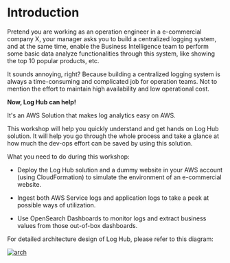# Introduction

Pretend you are working as an operation engineer in a e-commercial company X, your manager asks you to build a centralized logging system, and at the same time, enable the Business Intelligence team to perform some basic data analyze functionalities through this system, like showing the top 10 popular products, etc.

It sounds annoying, right? Because building a centralized logging system is always a time-consuming and complicated job for operation teams. Not to mention the effort to maintain high availability and low operational cost.

**Now, Log Hub can help!**

It's an AWS Solution that makes log analytics easy on AWS.

This workshop will help you quickly understand and get hands on Log Hub solution. It will help you go through the whole process and take a glance at how much the dev-ops effort can be saved by using this solution.

What you need to do during this workshop:

* Deploy the Log Hub solution and a dummy website in your AWS account (using CloudFormation) to simulate the environment of an e-commercial website.

* Ingest both AWS Service logs and application logs to take a peek at possible ways of utilization.

* Use OpenSearch Dashboards to monitor logs and extract business values from those out-of-box dashboards.

For detailed architecture design of Log Hub, please refer to this diagram:

[![arch]][arch]

[arch]: ../images/architecture/arch.svg